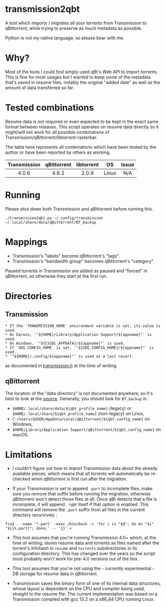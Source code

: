 # transmission2qbt

A tool which imports / migrates all your torrents from Transmission to
qBittorrent, while trying to preserve as much metadata as possible.

Python is not my native language, so please bear with me.

# Why?

Most of the tools I could find simply used qBt's Web API to import torrents.
This is fine for most usages but I wanted to keep some of the metadata that's
saved in resume files, notably the original "added date" as well as the amount
of data transferred so far.

# Tested combinations

Resume data is not required or even expected to be kept in the exact same format
between releases. This script operates on resume data directly so it might/will
not work for all possible combinations of
Transmission/qBittorrent/libtorrent-rasterbar.

The table here represents all combinations which have been tested by the author
or have been reported by others as working.

| Transmission | qBittorrent | libtorrent | OS    | Issue    |
| :----------: | :---------: | :--------: | :---: | :------: |
| 4.0.6        | 4.6.2       | 2.0.9      | Linux | N/A      |

# Running

Please shut down both Transmission and qBittorrent before running this.

```
./transmission2qbt.py ~/.config/transmission ~/.local/share/data/qBittorrent/BT_backup
```

# Mappings

* Transmission's "labels" become qBittorrent's "tags".
* Transmission's "bandwidth group" becomes qBittorrent's "category".

Paused torrents in Transmission are added as paused and "forced" in qBittorrent,
as otherwise they start at the first run.

# Directories

## Transmission 

```
* If the `TRANSMISSION_HOME` environment variable is set, its value is used.
* On Darwin, `"${HOME}/Library/Application Support/${appname}"` is used.
* On Windows, `"${CSIDL_APPDATA}/${appname}"` is used.
* If `XDG_CONFIG_HOME` is set, `"${XDG_CONFIG_HOME}/${appname}"` is used.
* `"${HOME}/.config/${appname}"` is used as a last resort.
```

as documented in [transmission.h](https://github.com/transmission/transmission/blob/1f10c50979bbbbc8e694b52322dbdbfb25de65cc/libtransmission/transmission.h#L98)
at the time of writing.

## qBittorrent

The location of the "data directory" is not documented anywhere, so it's best to
look at the [source](https://github.com/qbittorrent/qBittorrent/blob/d71086e400162a2a4573a849ac454074e615a7c1/src/base/profile_p.cpp#L87).
Generally, you should look for `BT_backup` in :

* `$HOME/.local/share/data/${qbt_profile_name}` (legacy) or 
  `$HOME/.local/share/${qbt_profile_name}` (non-legacy) on Linux,
* `C:/Users/$USER/AppData/Local/qBittorrent/${qbt_config_name}` on Windows,
* `$HOME/Library/Application Support/qBittorrent/${qbt_config_name}` on macOS.

# Limitations

* I couldn't figure out how to import Transmission data about the already
available pieces, which means that all torrents will automatically be re-checked
when qBittorrent is first run after the migration.

* If your Transmission is set to append `.part` to incomplete files, make sure
you remove that suffix before running the migration, otherwise qBittorrent won't
detect those files at all. Once qBt detects that a file is incomplete, it will
append `.!qBt` itself if that option is enabled. This command will remove the
`.part` suffix from all files in the current directory recursively :

```
find . -name '*.part' -exec /bin/bash -c 'for i in "$@"; do mv "$i" "${i%.part}"; done;' -- '{}' +
```

* This tool assumes that you're running Transmission 4.0+ which, at the time of
writing, stores resume data and torrents as files named after the torrent's
infohash in `resume` and `torrents` subdirectories in its configuration
directory. This has changed over the years so the script most probably won't
work for pre-4.0 versions out of the box.

* This tool assumes that you're _not_ using the - currently experimental - DB
storage for resume data in qBittorrent.

* Transmission saves the binary form of one of its internal data structures,
whose layout is dependent on the CPU and compiler being used, straight to the
resume file. The current implementation was based on a Transmission compiled
with gcc 13.2 on a x86_64 CPU running Linux.
